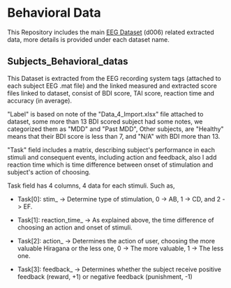 # Behavioral Data
This Repository includes the main [EEG Dataset](http://predict.cs.unm.edu/downloads.php) (d006) related extracted data, more details is provided under each dataset name.

## Subjects_Behavioral_datas

This Dataset is extracted from the EEG recording system tags (attached to each subject EEG .mat file) and the linked measured and extracted score files linked to dataset, consist of BDI score, TAI score, reaction time and accuracy (in average).

"Label" is based on note of the "Data_4_Import.xlsx" file attached to dataset, some more than 13 BDI scored subject had some notes, we categorized them as "MDD" and "Past MDD", Other subjects, are "Healthy" means that their BDI score is less than 7, and "N/A" with BDI more than 13.

"Task" field includes a matrix, describing subject's performance in each stimuli and consequent events, including action and feedback, also I add reaction time which is time difference between onset of stimulation and subject's action of choosing.

Task field has 4 columns, 4 data for each stimuli. Such as,

- Task[0]: stim_ -> Determine type of stimulation, 0 -> AB, 1 -> CD, and 2 -> EF.

- Task[1]: reaction_time_ -> As explained above, the time difference of choosing an action and onset of stimuli.

- Task[2]: action_ -> Determines the action of user, choosing the more valuable Hiragana or the less one, 0 -> The more valuable, 1 -> The less one.

- Task[3]: feedback_ -> Determines whether the subject receive positive feedback (reward, +1) or negative feedback (punishment, -1)
